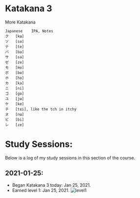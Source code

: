 # Katakana 3
More Katakana

    Japanese 	IPA, Notes
    ク 	[kɯ]
    ソ 	[so]
    テ 	[te]
    バ 	[ba]
    サ 	[sa]
    ゼ 	[ze]
    モ 	[mo]
    ボ 	[bo]
    ホ 	[ho]
    カ 	[ka]
    ニ 	[ni]
    ゴ 	[go]
    ユ 	[jɯ]
    ケ 	[ke]
    チ 	[tɕi], like the tch in itchy
    ヌ 	[nɯ]
    ビ 	[bi]
    レ 	[ɾe]

# Study Sessions:
Below is a log of my study sessions in this section of the course. 

## 2021-01-25: 
* Began Katakana 3 today: Jan 25, 2021. 
* Earned level 1: Jan 25, 2021. 
![level1](https://github.com/EO4wellness/T-I-L/blob/main/polyglot/japon%C3%A9s/Castle-2/Images/2021-01-25_earned-castle2-Katakana3-level-1.png)
